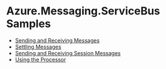﻿---
page_type: sample
languages:
- csharp
products:
- azure
- azure-service-bus
name: Azure.Messaging.ServiceBus samples for .NET
description: Samples for the Azure.Messaging.ServiceBus client library
---

# Azure.Messaging.ServiceBus Samples

- [Sending and Receiving Messages](Sample01_HelloWorld.md)
- [Settling Messages](Sample02_MessageSettlement.md)
- [Sending and Receiving Session Messages](Sample03_Sessions.md)
- [Using the Processor](Sample04_Processor.md)
